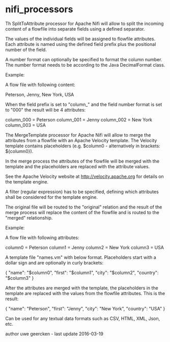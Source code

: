 # nifi_processors

Th SplitToAttribute processor for Apache Nifi will allow to split the incoming content of a flowfile into separate fields using a defined separator.

The values of the individual fields will be assigned to flowfile attributes. Each attribute is named using the defined field prefix plus the positional number of the field.

A number format can optionally be specified to format the column number. The number format needs to be according to the Java DecimalFormat class.


Example:

A flow file with following content:

Peterson, Jenny, New York, USA

When the field prefix is set to "column_" and the field number format is set to "000" the result will be 4 attributes:

column_000 = Peterson
column_001 = Jenny
column_002 = New York
column_003 = USA


The MergeTemplate processor for Apache Nifi will allow to merge the attributes from a flowfile with an Apache Velocity template. The Velocity template contains placeholders (e.g. $column0 - alternatively in brackets: ${column0}). 

In the merge process the attributes of the flowfile will be merged with the template and the placeholders are replaced with the attribute values.

See the Apache Velocity website at http://velocity.apache.org for details on the template engine.

A filter (regular expression) has to be specified, defining which attributes shall be considered for the template engine.

The original file will be routed to the "original" relation and the result of the merge process will replace the content of the flowfile and is routed to the "merged" relationship.


Example:
 
A flow file with following attributes:

column0 = Peterson
column1 = Jenny
column2 = New York
column3 = USA
 
A template file "names.vm" with below format. Placeholders start with a dollar sign and are optionally in curly brackets:

{
		"name": "$column0",
		"first": "$column1",
		"city": "$column2",
		"country": "$column3"
}

After the attributes are merged with the template, the placeholders in the template are replaced with the values from the
flowfile attributes. This is the result:

{
		"name": "Peterson",
		"first": "Jenny",
		"city": "New York",
		"country": "USA"
}

Can be used for any textual data formats such as CSV, HTML, XML, Json, etc.


author uwe geercken - last update 2016-03-19
